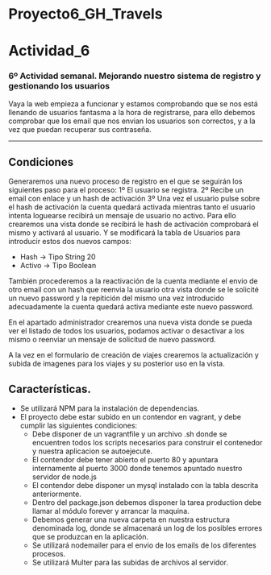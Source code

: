 # Proyecto6_GH_Travels

# Actividad_6
### 6º Actividad semanal. Mejorando nuestro sistema de registro y gestionando los usuarios
Vaya la web empieza a funcionar y estamos comprobando que se nos está llenando de usuarios fantasma a la hora de registrarse, para ello debemos comprobar que los email que nos envian los usuarios son correctos, y a la vez que puedan recuperar sus contraseña.

---

## Condiciones
Generaremos una nuevo proceso de registro en el que se seguirán los siguientes paso para el proceso:
1º El usuario se registra.
2º Recibe un email con enlace y un hash de activación
3º Una vez el usuario pulse sobre el hash de activación la cuenta quedará activada mientras tanto el usuario intenta loguearse recibirá un mensaje de usuario no activo.
Para ello crearemos una vista donde se recibirá le hash de activación comprobará el mismo y activará al usuario.
Y se modificará la tabla de Usuarios para introducir estos dos nuevos campos:
* Hash -> Tipo String 20
* Activo -> Tipo Boolean

También procederemos a la reactivación de la cuenta mediante el envio de otro email con un hash que reenvia la usuario otra vista donde se le solicité un nuevo password y la repitición del mismo una vez introducido adecuadamente la cuenta quedará activa mediante este nuevo password.

En el apartado administrador crearemos una nueva vista donde se pueda ver el listado de todos los usuarios, podamos activar o desactivar a los mismo o reenviar un mensaje de solicitud de nuevo password.

A la vez en el formulario de creación de viajes crearemos la actualización y subida de imagenes para los viajes y su posterior uso en la vista.


## Características.
* Se utilizará NPM para la instalación de dependencias.
* El proyecto debe estar subido en un contendor en vagrant, y debe cumplir las siguientes condiciones:
  * Debe disponer de un vagrantfile y un archivo .sh donde se encuentren todos los scripts necesarios para construir el contenedor y nuestra aplicacion se autoejecute.
  * El contendor debe tener abierto el puerto 80 y apuntara internamente al puerto 3000 donde tenemos apuntado nuestro servidor de node.js
  * El contendor debe disponer un mysql instalado con la tabla descrita anteriormente.
  * Dentro del package.json debemos disponer la tarea production debe llamar al módulo forever y arrancar la maquina.
  * Debemos generar una nueva carpeta en nuestra estructura denominada log, donde se almacenará un log de los posibles errores que se produzcan en la aplicación.
  * Se utilizará nodemailer para el envio de los emails de los diferentes procesos.
  * Se utilizará Multer para las subidas de archivos al servidor.
